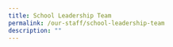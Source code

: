 ```yaml
---
title: School Leadership Team
permalink: /our-staff/school-leadership-team
description: ""
---
```


